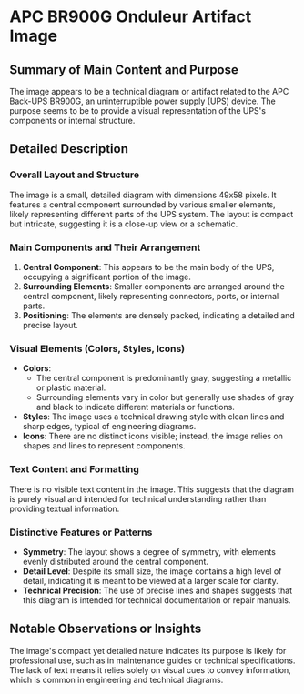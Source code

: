 # APC BR900G Onduleur Artifact Image

## Summary of Main Content and Purpose
The image appears to be a technical diagram or artifact related to the APC Back-UPS BR900G, an uninterruptible power supply (UPS) device. The purpose seems to be to provide a visual representation of the UPS's components or internal structure.

## Detailed Description

### Overall Layout and Structure
The image is a small, detailed diagram with dimensions 49x58 pixels. It features a central component surrounded by various smaller elements, likely representing different parts of the UPS system. The layout is compact but intricate, suggesting it is a close-up view or a schematic.

### Main Components and Their Arrangement
1. **Central Component**: This appears to be the main body of the UPS, occupying a significant portion of the image.
2. **Surrounding Elements**: Smaller components are arranged around the central component, likely representing connectors, ports, or internal parts.
3. **Positioning**: The elements are densely packed, indicating a detailed and precise layout.

### Visual Elements (Colors, Styles, Icons)
- **Colors**:
  - The central component is predominantly gray, suggesting a metallic or plastic material.
  - Surrounding elements vary in color but generally use shades of gray and black to indicate different materials or functions.
- **Styles**: The image uses a technical drawing style with clean lines and sharp edges, typical of engineering diagrams.
- **Icons**: There are no distinct icons visible; instead, the image relies on shapes and lines to represent components.

### Text Content and Formatting
There is no visible text content in the image. This suggests that the diagram is purely visual and intended for technical understanding rather than providing textual information.

### Distinctive Features or Patterns
- **Symmetry**: The layout shows a degree of symmetry, with elements evenly distributed around the central component.
- **Detail Level**: Despite its small size, the image contains a high level of detail, indicating it is meant to be viewed at a larger scale for clarity.
- **Technical Precision**: The use of precise lines and shapes suggests that this diagram is intended for technical documentation or repair manuals.

## Notable Observations or Insights
The image's compact yet detailed nature indicates its purpose is likely for professional use, such as in maintenance guides or technical specifications. The lack of text means it relies solely on visual cues to convey information, which is common in engineering and technical diagrams.